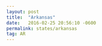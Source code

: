 ```yaml
---
layout: post
title:  "Arkansas"
date:   2016-02-25 20:56:10 -0600
permalink: states/arkansas
tag: AR
---
```

